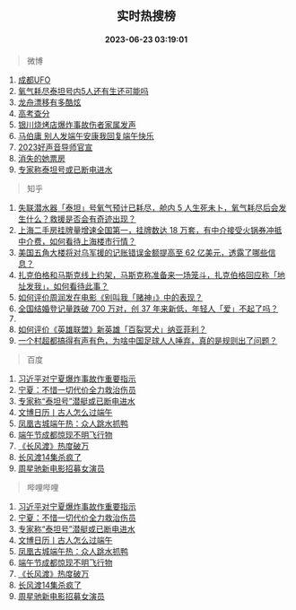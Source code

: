 <div align="center"><h2>实时热搜榜</h2><h4>2023-06-23 03:19:01</h4></div>

> 微博  

1. [成都UFO](https://s.weibo.com/weibo?q=%E6%88%90%E9%83%BDUFO&t=31&band_rank=1&Refer=top)<br />
2. [氧气耗尽泰坦号内5人还有生还可能吗](https://s.weibo.com/weibo?q=%23%E6%B0%A7%E6%B0%94%E8%80%97%E5%B0%BD%E6%B3%B0%E5%9D%A6%E5%8F%B7%E5%86%855%E4%BA%BA%E8%BF%98%E6%9C%89%E7%94%9F%E8%BF%98%E5%8F%AF%E8%83%BD%E5%90%97%23&t=31&band_rank=2&Refer=top)<br />
3. [龙舟漂移有多酷炫](https://s.weibo.com/weibo?q=%23%E9%BE%99%E8%88%9F%E6%BC%82%E7%A7%BB%E6%9C%89%E5%A4%9A%E9%85%B7%E7%82%AB%23&t=31&band_rank=3&Refer=top)<br />
4. [高考查分](https://s.weibo.com/weibo?q=%E9%AB%98%E8%80%83%E6%9F%A5%E5%88%86&t=31&band_rank=4&Refer=top)<br />
5. [银川烧烤店爆炸事故伤者家属发声](https://s.weibo.com/weibo?q=%23%E9%93%B6%E5%B7%9D%E7%83%A7%E7%83%A4%E5%BA%97%E7%88%86%E7%82%B8%E4%BA%8B%E6%95%85%E4%BC%A4%E8%80%85%E5%AE%B6%E5%B1%9E%E5%8F%91%E5%A3%B0%23&t=31&band_rank=5&Refer=top)<br />
6. [马伯庸 别人发端午安康我回复端午快乐](https://s.weibo.com/weibo?q=%E9%A9%AC%E4%BC%AF%E5%BA%B8%20%E5%88%AB%E4%BA%BA%E5%8F%91%E7%AB%AF%E5%8D%88%E5%AE%89%E5%BA%B7%E6%88%91%E5%9B%9E%E5%A4%8D%E7%AB%AF%E5%8D%88%E5%BF%AB%E4%B9%90&t=31&band_rank=6&Refer=top)<br />
7. [2023好声音导师官宣](https://s.weibo.com/weibo?q=%232023%E5%A5%BD%E5%A3%B0%E9%9F%B3%E5%AF%BC%E5%B8%88%E5%AE%98%E5%AE%A3%23&t=31&band_rank=7&Refer=top)<br />
8. [消失的她票房](https://s.weibo.com/weibo?q=%E6%B6%88%E5%A4%B1%E7%9A%84%E5%A5%B9%E7%A5%A8%E6%88%BF&t=31&band_rank=8&Refer=top)<br />
9. [专家称泰坦号或已断电进水](https://s.weibo.com/weibo?q=%23%E4%B8%93%E5%AE%B6%E7%A7%B0%E6%B3%B0%E5%9D%A6%E5%8F%B7%E6%88%96%E5%B7%B2%E6%96%AD%E7%94%B5%E8%BF%9B%E6%B0%B4%23&t=31&band_rank=9&Refer=top)<br />

> 知乎  

1. [失联潜水器「泰坦」号氧气预计已耗尽，舱内 5 人生死未卜，氧气耗尽后会发生什么？救援是否会有奇迹出现？](https://www.zhihu.com/question/608002171)<br />
2. [上海二手房挂牌量增速全国第一，挂牌数达 18 万套，有中介接受火锅券冲抵中介费，如何看待上海楼市行情？](https://www.zhihu.com/question/607907674)<br />
3. [美国五角大楼将对乌军援的记账错误金额提高至 62 亿美元，透露了哪些信息？](https://www.zhihu.com/question/607781134)<br />
4. [扎克伯格和马斯克线上约架，马斯克称准备来一场笼斗，扎克伯格回应称「地址发我」，如何看待此事？](https://www.zhihu.com/question/608012861)<br />
5. [如何评价周润发在电影《别叫我「赌神」》中的表现？](https://www.zhihu.com/question/607674958)<br />
6. [全国结婚登记量跌破 700 万对，创 37 年来新低，年轻人「爱」不起了吗？](https://www.zhihu.com/question/607996046)<br />
7. []()<br />
8. [如何评价《英雄联盟》新英雄「百裂冥犬」纳亚菲利？](https://www.zhihu.com/question/607827052)<br />
9. [一个村超都搞得有声有色，为啥中国足球人人唾弃，真的是规则出了问题？](https://www.zhihu.com/question/606948461)<br />

> 百度  

1. [习近平对宁夏爆炸事故作重要指示](https://www.baidu.com/s?wd=%E4%B9%A0%E8%BF%91%E5%B9%B3%E5%AF%B9%E5%AE%81%E5%A4%8F%E7%88%86%E7%82%B8%E4%BA%8B%E6%95%85%E4%BD%9C%E9%87%8D%E8%A6%81%E6%8C%87%E7%A4%BA&sa=fyb_news&rsv_dl=fyb_news)<br />
2. [宁夏：不惜一切代价全力救治伤员](https://www.baidu.com/s?wd=%E5%AE%81%E5%A4%8F%EF%BC%9A%E4%B8%8D%E6%83%9C%E4%B8%80%E5%88%87%E4%BB%A3%E4%BB%B7%E5%85%A8%E5%8A%9B%E6%95%91%E6%B2%BB%E4%BC%A4%E5%91%98&sa=fyb_news&rsv_dl=fyb_news)<br />
3. [专家称“泰坦号”潜艇或已断电进水](https://www.baidu.com/s?wd=%E4%B8%93%E5%AE%B6%E7%A7%B0%E2%80%9C%E6%B3%B0%E5%9D%A6%E5%8F%B7%E2%80%9D%E6%BD%9C%E8%89%87%E6%88%96%E5%B7%B2%E6%96%AD%E7%94%B5%E8%BF%9B%E6%B0%B4&sa=fyb_news&rsv_dl=fyb_news)<br />
4. [文博日历丨古人怎么过端午](https://www.baidu.com/s?wd=%E6%96%87%E5%8D%9A%E6%97%A5%E5%8E%86%E4%B8%A8%E5%8F%A4%E4%BA%BA%E6%80%8E%E4%B9%88%E8%BF%87%E7%AB%AF%E5%8D%88&sa=fyb_news&rsv_dl=fyb_news)<br />
5. [凤凰古城端午热：众人跳水抓鸭](https://www.baidu.com/s?wd=%E5%87%A4%E5%87%B0%E5%8F%A4%E5%9F%8E%E7%AB%AF%E5%8D%88%E7%83%AD%EF%BC%9A%E4%BC%97%E4%BA%BA%E8%B7%B3%E6%B0%B4%E6%8A%93%E9%B8%AD&sa=fyb_news&rsv_dl=fyb_news)<br />
6. [端午节成都惊现不明飞行物](https://www.baidu.com/s?wd=%E7%AB%AF%E5%8D%88%E8%8A%82%E6%88%90%E9%83%BD%E6%83%8A%E7%8E%B0%E4%B8%8D%E6%98%8E%E9%A3%9E%E8%A1%8C%E7%89%A9&sa=fyb_news&rsv_dl=fyb_news)<br />
7. [《长风渡》热度破万](https://www.baidu.com/s?wd=%E3%80%8A%E9%95%BF%E9%A3%8E%E6%B8%A1%E3%80%8B%E7%83%AD%E5%BA%A6%E7%A0%B4%E4%B8%87&sa=fyb_news&rsv_dl=fyb_news)<br />
8. [长风渡14集杀疯了](https://www.baidu.com/s?wd=%E9%95%BF%E9%A3%8E%E6%B8%A114%E9%9B%86%E6%9D%80%E7%96%AF%E4%BA%86&sa=fyb_news&rsv_dl=fyb_news)<br />
9. [周星驰新电影招募女演员](https://www.baidu.com/s?wd=%E5%91%A8%E6%98%9F%E9%A9%B0%E6%96%B0%E7%94%B5%E5%BD%B1%E6%8B%9B%E5%8B%9F%E5%A5%B3%E6%BC%94%E5%91%98&sa=fyb_news&rsv_dl=fyb_news)<br />

> 哔哩哔哩  

1. [习近平对宁夏爆炸事故作重要指示](https://www.baidu.com/s?wd=%E4%B9%A0%E8%BF%91%E5%B9%B3%E5%AF%B9%E5%AE%81%E5%A4%8F%E7%88%86%E7%82%B8%E4%BA%8B%E6%95%85%E4%BD%9C%E9%87%8D%E8%A6%81%E6%8C%87%E7%A4%BA&sa=fyb_news&rsv_dl=fyb_news)<br />
2. [宁夏：不惜一切代价全力救治伤员](https://www.baidu.com/s?wd=%E5%AE%81%E5%A4%8F%EF%BC%9A%E4%B8%8D%E6%83%9C%E4%B8%80%E5%88%87%E4%BB%A3%E4%BB%B7%E5%85%A8%E5%8A%9B%E6%95%91%E6%B2%BB%E4%BC%A4%E5%91%98&sa=fyb_news&rsv_dl=fyb_news)<br />
3. [专家称“泰坦号”潜艇或已断电进水](https://www.baidu.com/s?wd=%E4%B8%93%E5%AE%B6%E7%A7%B0%E2%80%9C%E6%B3%B0%E5%9D%A6%E5%8F%B7%E2%80%9D%E6%BD%9C%E8%89%87%E6%88%96%E5%B7%B2%E6%96%AD%E7%94%B5%E8%BF%9B%E6%B0%B4&sa=fyb_news&rsv_dl=fyb_news)<br />
4. [文博日历丨古人怎么过端午](https://www.baidu.com/s?wd=%E6%96%87%E5%8D%9A%E6%97%A5%E5%8E%86%E4%B8%A8%E5%8F%A4%E4%BA%BA%E6%80%8E%E4%B9%88%E8%BF%87%E7%AB%AF%E5%8D%88&sa=fyb_news&rsv_dl=fyb_news)<br />
5. [凤凰古城端午热：众人跳水抓鸭](https://www.baidu.com/s?wd=%E5%87%A4%E5%87%B0%E5%8F%A4%E5%9F%8E%E7%AB%AF%E5%8D%88%E7%83%AD%EF%BC%9A%E4%BC%97%E4%BA%BA%E8%B7%B3%E6%B0%B4%E6%8A%93%E9%B8%AD&sa=fyb_news&rsv_dl=fyb_news)<br />
6. [端午节成都惊现不明飞行物](https://www.baidu.com/s?wd=%E7%AB%AF%E5%8D%88%E8%8A%82%E6%88%90%E9%83%BD%E6%83%8A%E7%8E%B0%E4%B8%8D%E6%98%8E%E9%A3%9E%E8%A1%8C%E7%89%A9&sa=fyb_news&rsv_dl=fyb_news)<br />
7. [《长风渡》热度破万](https://www.baidu.com/s?wd=%E3%80%8A%E9%95%BF%E9%A3%8E%E6%B8%A1%E3%80%8B%E7%83%AD%E5%BA%A6%E7%A0%B4%E4%B8%87&sa=fyb_news&rsv_dl=fyb_news)<br />
8. [长风渡14集杀疯了](https://www.baidu.com/s?wd=%E9%95%BF%E9%A3%8E%E6%B8%A114%E9%9B%86%E6%9D%80%E7%96%AF%E4%BA%86&sa=fyb_news&rsv_dl=fyb_news)<br />
9. [周星驰新电影招募女演员](https://www.baidu.com/s?wd=%E5%91%A8%E6%98%9F%E9%A9%B0%E6%96%B0%E7%94%B5%E5%BD%B1%E6%8B%9B%E5%8B%9F%E5%A5%B3%E6%BC%94%E5%91%98&sa=fyb_news&rsv_dl=fyb_news)<br />
